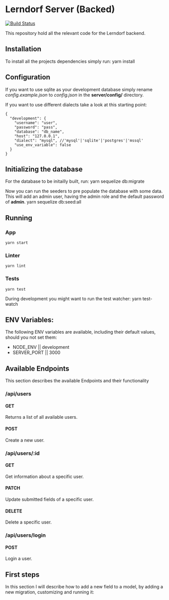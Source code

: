 # Lerndorf Server (Backed)
[![Build Status](https://travis-ci.org/cswertz/lerndorf.svg?branch=master)](https://travis-ci.org/cswertz/lerndorf)

This repository hold all the relevant code for the Lerndorf backend.

## Installation
To install all the projects dependencies simply run:
    yarn install

## Configuration
If you want to use sqlite as your development database simply rename *config.example.json* to *config.json* in the **server/config/** directory.

If you want to use different dialects take a look at this starting point:
```
{
  "development": {
    "username": "user",
    "password": "pass",
    "database": "db_name",
    "host": "127.0.0.1",
    "dialect": "mysql", //'mysql'|'sqlite'|'postgres'|'mssql'
    "use_env_variable": false
  }
}
```

## Initializing the database
For the database to be initailly built, run:
    yarn sequelize db:migrate

Now you can run the seeders to pre populate the database with some data. This will add an admin user, having the admin role and the default password of **admin**.
    yarn sequelize db:seed:all

## Running
### App
    yarn start

### Linter
    yarn lint

### Tests
    yarn test

During development you might want to run the test watcher:
    yarn test-watch

## ENV Variables:
The following ENV variables are available, including their default values, should you not set them:
* NODE_ENV || development
* SERVER_PORT || 3000

## Available Endpoints
This section describes the available Endpoints and their functionality
### /api/users
#### GET
Returns a list of all available users.

#### POST
Create a new user.

### /api/users/:id
#### GET
Get information about a specific user.

#### PATCH
Update submitted fields of a specific user.

#### DELETE
Delete a specific user.

### /api/users/login
#### POST
Login a user.

## First steps
In this section I will describe how to add a new field to a model, by adding a new migration, customizing and running it:

